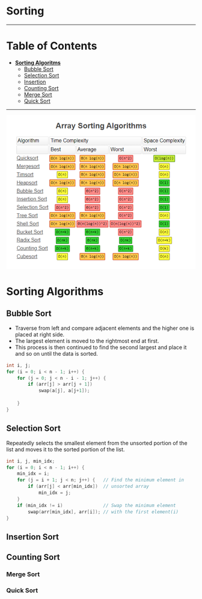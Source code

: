 # Sorting
---
# Table of Contents
- **[Sorting Algoritms](#sorting-algorithms)**
    - [Bubble Sort](#bubble-sort)
    - [Selection Sort](#selection-sort)
    - [Insertion](#insertion-sort)
    - [Counting Sort](#counting-sort)
    - [Merge Sort](#merge-sort)
    - [Quick Sort](#quick-sort)
---

![Time Complexity](/images/sorting.png)

# Sorting Algorithms

## Bubble Sort

- Traverse from left and compare adjacent elements and the higher one is placed at right side. 
- The largest element is moved to the rightmost end at first. 
- This process is then continued to find the second largest and place it and so on until the data is sorted.
```c++
int i, j;
for (i = 0; i < n - 1; i++) {
    for (j = 0; j < n - i - 1; j++) {
        if (arr[j] > arr[j + 1])
            swap(a[j], a[j+1]);

    }
}
```
## Selection Sort

Repeatedly selects the smallest element from the unsorted portion of the list and moves it to the sorted portion of the list. 
```c++
int i, j, min_idx; 
for (i = 0; i < n - 1; i++) { 
    min_idx = i; 
    for (j = i + 1; j < n; j++) {   // Find the minimum element in
        if (arr[j] < arr[min_idx])  // unsorted array
            min_idx = j; 
    }
    if (min_idx != i)               // Swap the minimum element
        swap(arr[min_idx], arr[i]); // with the first element(i)
} 
```
## Insertion Sort

## Counting Sort


### Merge Sort

### Quick Sort

